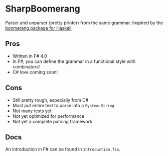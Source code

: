 SharpBoomerang
==============

Parser and unparser (pretty printer) from the same grammar.
Inspired by the [boomerang package for Haskell][0].

[0]: https://hackage.haskell.org/package/boomerang

Pros
----

- Written in F# 4.0
- In F#, you can define the grammar in a functional style with combinators!
- C# love coming soon!

Cons
----

- Still pretty rough, especially from C#
- Must put entire text to parse into a `System.String`
- Not many tests yet
- Not yet optimized for performance
- Not yet a complete parsing framework

Docs
----

An introduction in F# can be found in `Introduction.fsx`.

